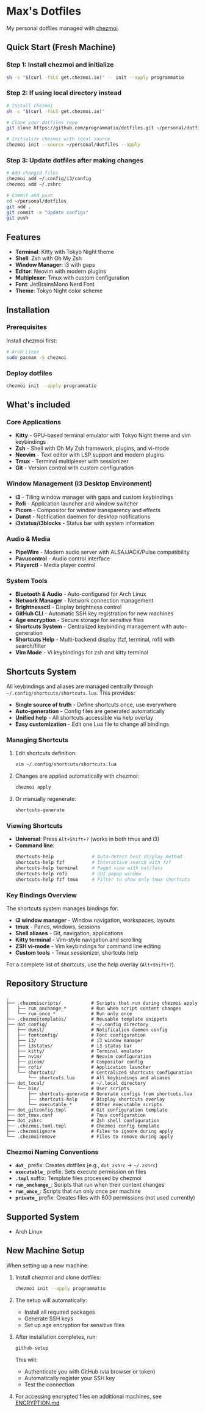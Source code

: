 # Max's Dotfiles

My personal dotfiles managed with [chezmoi](https://www.chezmoi.io/).

## Quick Start (Fresh Machine)

### Step 1: Install chezmoi and initialize
```bash
sh -c "$(curl -fsLS get.chezmoi.io)" -- init --apply programmatio
```

### Step 2: If using local directory instead
```bash
# Install chezmoi
sh -c "$(curl -fsLS get.chezmoi.io)"

# Clone your dotfiles repo
git clone https://github.com/programmatio/dotfiles.git ~/personal/dotfiles

# Initialize chezmoi with local source
chezmoi init --source ~/personal/dotfiles --apply
```

### Step 3: Update dotfiles after making changes
```bash
# Add changed files
chezmoi add ~/.config/i3/config
chezmoi add ~/.zshrc

# Commit and push
cd ~/personal/dotfiles
git add .
git commit -m "Update configs"
git push
```

## Features

- **Terminal**: Kitty with Tokyo Night theme
- **Shell**: Zsh with Oh My Zsh
- **Window Manager**: i3 with gaps
- **Editor**: Neovim with modern plugins
- **Multiplexer**: Tmux with custom configuration
- **Font**: JetBrainsMono Nerd Font
- **Theme**: Tokyo Night color scheme

## Installation

### Prerequisites

Install chezmoi first:

```bash
# Arch Linux
sudo pacman -S chezmoi
```

### Deploy dotfiles

```bash
chezmoi init --apply programmatio
```

## What's included

### Core Applications
- **Kitty** - GPU-based terminal emulator with Tokyo Night theme and vim keybindings
- **Zsh** - Shell with Oh My Zsh framework, plugins, and vi-mode
- **Neovim** - Text editor with LSP support and modern plugins
- **Tmux** - Terminal multiplexer with sessionizer
- **Git** - Version control with custom configuration

### Window Management (i3 Desktop Environment)
- **i3** - Tiling window manager with gaps and custom keybindings
- **Rofi** - Application launcher and window switcher
- **Picom** - Compositor for window transparency and effects
- **Dunst** - Notification daemon for desktop notifications
- **i3status/i3blocks** - Status bar with system information

### Audio & Media
- **PipeWire** - Modern audio server with ALSA/JACK/Pulse compatibility
- **Pavucontrol** - Audio control interface
- **Playerctl** - Media player control

### System Tools
- **Bluetooth & Audio** - Auto-configured for Arch Linux
- **Network Manager** - Network connection management
- **Brightnessctl** - Display brightness control
- **GitHub CLI** - Automatic SSH key registration for new machines
- **Age encryption** - Secure storage for sensitive files
- **Shortcuts System** - Centralized keybinding management with auto-generation
- **Shortcuts Help** - Multi-backend display (fzf, terminal, rofi) with search/filter
- **Vim Mode** - Vi keybindings for zsh and kitty terminal

## Shortcuts System

All keybindings and aliases are managed centrally through `~/.config/shortcuts/shortcuts.lua`. This provides:

- **Single source of truth** - Define shortcuts once, use everywhere
- **Auto-generation** - Config files are generated automatically
- **Unified help** - All shortcuts accessible via help overlay
- **Easy customization** - Edit one Lua file to change all bindings

### Managing Shortcuts

1. Edit shortcuts definition:
   ```bash
   vim ~/.config/shortcuts/shortcuts.lua
   ```

2. Changes are applied automatically with chezmoi:
   ```bash
   chezmoi apply
   ```

3. Or manually regenerate:
   ```bash
   shortcuts-generate
   ```

### Viewing Shortcuts

- **Universal**: Press `Alt+Shift+?` (works in both tmux and i3)
- **Command line**: 
  ```bash
  shortcuts-help              # Auto-detect best display method
  shortcuts-help fzf          # Interactive search with fzf
  shortcuts-help terminal     # Paged view with bat/less
  shortcuts-help rofi         # GUI popup window
  shortcuts-help fzf tmux     # Filter to show only tmux shortcuts
  ```

### Key Bindings Overview

The shortcuts system manages bindings for:
- **i3 window manager** - Window navigation, workspaces, layouts
- **tmux** - Panes, windows, sessions
- **Shell aliases** - Git, navigation, applications
- **Kitty terminal** - Vim-style navigation and scrolling
- **ZSH vi-mode** - Vim keybindings for command line editing
- **Custom tools** - Tmux sessionizer, shortcuts help

For a complete list of shortcuts, use the help overlay (`Alt+Shift+?`).

## Repository Structure

```
.
├── .chezmoiscripts/           # Scripts that run during chezmoi apply
│   ├── run_onchange_*         # Run when script content changes
│   └── run_once_*             # Run only once
├── .chezmoitemplates/         # Reusable template snippets
├── dot_config/                # ~/.config directory
│   ├── dunst/                 # Notification daemon config
│   ├── fontconfig/            # Font configuration
│   ├── i3/                    # i3 window manager
│   ├── i3status/              # i3 status bar
│   ├── kitty/                 # Terminal emulator
│   ├── nvim/                  # Neovim configuration
│   ├── picom/                 # Compositor config
│   ├── rofi/                  # Application launcher
│   └── shortcuts/             # Centralized shortcuts configuration
│       └── shortcuts.lua      # All keybindings and aliases
├── dot_local/                 # ~/.local directory
│   └── bin/                   # User scripts
│       ├── shortcuts-generate # Generate configs from shortcuts.lua
│       ├── shortcuts-help     # Display shortcuts overlay
│       └── executable_*       # Other executable scripts
├── dot_gitconfig.tmpl         # Git configuration template
├── dot_tmux.conf              # Tmux configuration
├── dot_zshrc                  # Zsh shell configuration
├── .chezmoi.toml.tmpl         # Chezmoi config template
├── .chezmoiignore             # Files to ignore during apply
└── .chezmoiremove             # Files to remove during apply
```

### Chezmoi Naming Conventions

- **`dot_`** prefix: Creates dotfiles (e.g., `dot_zshrc` → `~/.zshrc`)
- **`executable_`** prefix: Sets execute permission on files
- **`.tmpl`** suffix: Template files processed by chezmoi
- **`run_onchange_`**: Scripts that run when their content changes
- **`run_once_`**: Scripts that run only once per machine
- **`private_`** prefix: Creates files with 600 permissions (not used currently)

## Supported System

- Arch Linux

## New Machine Setup

When setting up a new machine:

1. Install chezmoi and clone dotfiles:
   ```bash
   chezmoi init --apply programmatio
   ```

2. The setup will automatically:
   - Install all required packages
   - Generate SSH keys
   - Set up age encryption for sensitive files

3. After installation completes, run:
   ```bash
   github-setup
   ```
   This will:
   - Authenticate you with GitHub (via browser or token)
   - Automatically register your SSH key
   - Test the connection

4. For accessing encrypted files on additional machines, see [ENCRYPTION.md](ENCRYPTION.md)